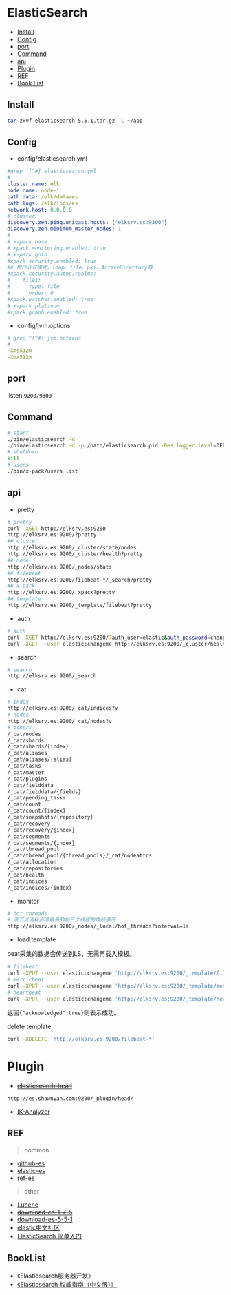 # ElasticSearch

- [Install](#install)
- [Config](#config)
- [port](#port)
- [Command](#command)
- [api](#api)
- [Plugin](#plugin)
- [REF](#ref)
- [Book List](#booklist)

## Install

```bash
tar zxvf elasticsearch-5.5.1.tar.gz -C ~/app
```

## Config

- config/elasticsearch.yml

```yaml
#grep ^[^#] elasticsearch.yml
#
cluster.name: elk
node.name: node-1
path.data: /elk/data/es
path.logs: /elk/logs/es
network.host: 0.0.0.0
# cluster
discovery.zen.ping.unicast.hosts: ["elksrv.es:9300"]
discovery.zen.minimum_master_nodes: 1
#
# x-pack base
# xpack.monitoring.enabled: true
# x-park gold
#xpack.security.enabled: true
## 用户认证模式，ldap、file、pki、ActiveDirectory等
#xpack.security.authc.realms:
#    file1:
#      type: file
#      order: 0
#xpack.watcher.enabled: true
# x-park platinum
#xpack.graph.enabled: true
```

- config/jvm.options

```yaml
# grep ^[^#] jvm.options 
#
-Xms512m
-Xmx512m
```


## port

listen `9200/9300`

## Command

```bash
# start
./bin/elasticsearch -d
./bin/elasticsearch -d -p /path/elasticsearch.pid -Des.logger.level=DEBUG
# shutdown
kill
# users
./bin/x-pack/users list
```

## api

- pretty
```bash
# pretty
curl -XGET http://elksrv.es:9200
http://elksrv.es:9200/?pretty
## cluster
http://elksrv.es:9200/_cluster/state/nodes
http://elksrv.es:9200/_cluster/health?pretty
## node
http://elksrv.es:9200/_nodes/stats
## filebeat
http://elksrv.es:9200/filebeat-*/_search?pretty
## x-park
http://elksrv.es:9200/_xpack?pretty
## template
http://elksrv.es:9200/_template/filebeat?pretty
```

- auth
```bash
# auth
curl -XGET http://elksrv.es:9200/?auth_user=elastic&auth_password=changeme
curl -XGET --user elastic:changeme http://elksrv.es:9200/_cluster/health?pretty
```

- search
```bash
# search
http://elksrv.es:9200/_search
```

- cat
```bash
# index
http://elksrv.es:9200/_cat/indices?v
# nodes
http://elksrv.es:9200/_cat/nodes?v
# others
/_cat/nodes
/_cat/shards
/_cat/shards/{index}
/_cat/aliases
/_cat/aliases/{alias}
/_cat/tasks
/_cat/master
/_cat/plugins
/_cat/fielddata
/_cat/fielddata/{fields}
/_cat/pending_tasks
/_cat/count
/_cat/count/{index}
/_cat/snapshots/{repository}
/_cat/recovery
/_cat/recovery/{index}
/_cat/segments
/_cat/segments/{index}
/_cat/thread_pool
/_cat/thread_pool/{thread_pools}/_cat/nodeattrs
/_cat/allocation
/_cat/repositories
/_cat/health
/_cat/indices
/_cat/indices/{index}
```

- monitor
```bash
# hot_threads
# 该节点消耗资源最多的前三个线程的堆栈情况
http://elksrv.es:9200/_nodes/_local/hot_threads?interval=1s
```

- load template

beat采集的数据会传送到LS，无需再载入模板。
```bash
# filebeat
curl -XPUT --user elastic:changeme 'http://elksrv.es:9200/_template/filebeat?pretty' -d@/data/elk/filebeat-5.5.1-linux-x86_64/filebeat.template.json
# metricbeat
curl -XPUT --user elastic:changeme 'http://elksrv.es:9200/_template/metricbeat?pretty' -d @metricbeat.template.json
# heartbeat
curl -XPUT --user elastic:changeme 'http://elksrv.es:9200/_template/heartbeat?pretty' -d @heartbeat.template.json
```
返回`{"acknowledged":true}`则表示成功。

delete template
```bash
curl -XDELETE 'http://elksrv.es:9200/filebeat-*'
```

# Plugin

- [~~elasticsearch-head~~](https://github.com/mobz/elasticsearch-head)
```html
http://es.shawnyan.com:9200/_plugin/head/
```
- [IK-Analyzer](http://code.csdn.net/openkb/p-IK%20Analyzer)

## REF

> common

- [github-es](https://github.com/elastic/elasticsearch)
- [elastic-es](https://www.elastic.co/products/elasticsearch)
- [ref-es](https://www.elastic.co/guide/en/elasticsearch/reference/current/index.html)

> other

- [Lucene](http://lucene.apache.org/)
- [~~download-es-1-7-5~~](https://www.elastic.co/downloads/past-releases/elasticsearch-1-7-5)
- [download-es-5-5-1](https://www.elastic.co/downloads/past-releases/elasticsearch-5-5-1)
- [elastic中文社区](https://elasticsearch.cn/)
- [ElasticSearch 简单入门](http://www.oschina.net/translate/elasticsearch-getting-started?cmp)


## BookList

- 《Elasticsearch服务器开发》
- [《Elasticsearch 权威指南（中文版）》](https://es.xiaoleilu.com/)